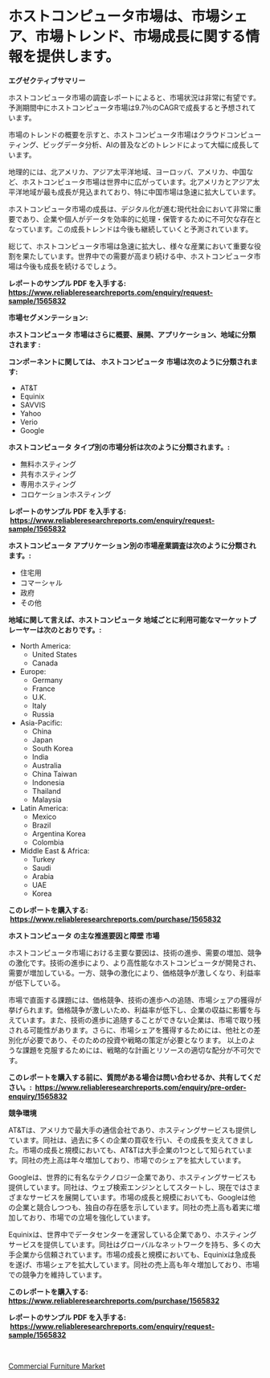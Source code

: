 <p><h1>ホストコンピュータ市場は、市場シェア、市場トレンド、市場成長に関する情報を提供します。</h1></p><p><strong>エグゼクティブサマリー</strong></p>
<p><p>ホストコンピュータ市場の調査レポートによると、市場状況は非常に有望です。予測期間中にホストコンピュータ市場は9.7％のCAGRで成長すると予想されています。</p><p>市場のトレンドの概要を示すと、ホストコンピュータ市場はクラウドコンピューティング、ビッグデータ分析、AIの普及などのトレンドによって大幅に成長しています。</p><p>地理的には、北アメリカ、アジア太平洋地域、ヨーロッパ、アメリカ、中国など、ホストコンピュータ市場は世界中に広がっています。北アメリカとアジア太平洋地域が最も成長が見込まれており、特に中国市場は急速に拡大しています。</p><p>ホストコンピュータ市場の成長は、デジタル化が進む現代社会において非常に重要であり、企業や個人がデータを効率的に処理・保管するために不可欠な存在となっています。この成長トレンドは今後も継続していくと予測されています。</p><p>総じて、ホストコンピュータ市場は急速に拡大し、様々な産業において重要な役割を果たしています。世界中での需要が高まり続ける中、ホストコンピュータ市場は今後も成長を続けるでしょう。</p></p>
<p><strong>レポートのサンプル PDF を入手する: <a href="https://www.reliableresearchreports.com/enquiry/request-sample/1565832">https://www.reliableresearchreports.com/enquiry/request-sample/1565832</a></strong></p>
<p><strong>市場セグメンテーション:</strong></p>
<p><strong> ホストコンピュータ 市場はさらに概要、展開、アプリケーション、地域に分類されます :</strong></p>
<p><strong>コンポーネントに関しては、 ホストコンピュータ 市場は次のように分類されます: &nbsp;</strong></p>
<p><ul><li>AT&T</li><li>Equinix</li><li>SAVVIS</li><li>Yahoo</li><li>Verio</li><li>Google</li></ul></p>
<p><strong> ホストコンピュータ タイプ別の市場分析は次のように分類されます。:</strong></p>
<p><ul><li>無料ホスティング</li><li>共有ホスティング</li><li>専用ホスティング</li><li>コロケーションホスティング</li></ul></p>
<p><strong>レポートのサンプル PDF を入手する: &nbsp;<a href="https://www.reliableresearchreports.com/enquiry/request-sample/1565832">https://www.reliableresearchreports.com/enquiry/request-sample/1565832</a></strong></p>
<p><strong> ホストコンピュータ アプリケーション別の市場産業調査は次のように分類されます。:</strong></p>
<p><ul><li>住宅用</li><li>コマーシャル</li><li>政府</li><li>その他</li></ul></p>
<p><strong>地域に関して言えば、ホストコンピュータ 地域ごとに利用可能なマーケットプレーヤーは次のとおりです。:</strong></p>
<p><ul>
    <li>
        North America:
        <ul>
            <li>United States</li>
            <li>Canada</li>
        </ul>
    </li>
    <li>
        Europe:
        <ul>
            <li>Germany</li>
            <li>France</li>
            <li>U.K.</li>
            <li>Italy</li>
            <li>Russia</li>
        </ul>
    </li>
    <li>
        Asia-Pacific:
        <ul>
            <li>China</li>
            <li>Japan</li>
            <li>South Korea</li>
            <li>India</li>
            <li>Australia</li>
            <li>China Taiwan</li>
            <li>Indonesia</li>
            <li>Thailand</li>
            <li>Malaysia</li>
        </ul>
    </li>
    <li>
        Latin America:
        <ul>
            <li>Mexico</li>
            <li>Brazil</li>
            <li>Argentina Korea</li>
            <li>Colombia</li>
        </ul>
    </li>
    <li>
        Middle East & Africa:
        <ul>
            <li>Turkey</li>
            <li>Saudi</li>
            <li>Arabia</li>
            <li>UAE</li>
            <li>Korea</li>
        </ul>
    </li>
    </ul></p>
<p><strong>このレポートを購入する: &nbsp;<a href="https://www.reliableresearchreports.com/purchase/1565832">https://www.reliableresearchreports.com/purchase/1565832</a></strong></p>
<p><strong>ホストコンピュータ の主な推進要因と障壁 市場</strong></p>
<p><p>ホストコンピュータ市場における主要な要因は、技術の進歩、需要の増加、競争の激化です。技術の進歩により、より高性能なホストコンピュータが開発され、需要が増加している。一方、競争の激化により、価格競争が激しくなり、利益率が低下している。</p><p>市場で直面する課題には、価格競争、技術の進歩への追随、市場シェアの獲得が挙げられます。価格競争が激しいため、利益率が低下し、企業の収益に影響を与えています。また、技術の進歩に追随することができない企業は、市場で取り残される可能性があります。さらに、市場シェアを獲得するためには、他社との差別化が必要であり、そのための投資や戦略の策定が必要となります。  以上のような課題を克服するためには、戦略的な計画とリソースの適切な配分が不可欠です。</p></p>
<p><strong>このレポートを購入する前に、質問がある場合は問い合わせるか、共有してください。:&nbsp; <a href="https://www.reliableresearchreports.com/enquiry/pre-order-enquiry/1565832">https://www.reliableresearchreports.com/enquiry/pre-order-enquiry/1565832</a></strong></p>
<p><strong>競争環境</strong></p>
<p><p>AT&Tは、アメリカで最大手の通信会社であり、ホスティングサービスも提供しています。同社は、過去に多くの企業の買収を行い、その成長を支えてきました。市場の成長と規模においても、AT&Tは大手企業の1つとして知られています。同社の売上高は年々増加しており、市場でのシェアを拡大しています。</p><p>Googleは、世界的に有名なテクノロジー企業であり、ホスティングサービスも提供しています。同社は、ウェブ検索エンジンとしてスタートし、現在ではさまざまなサービスを展開しています。市場の成長と規模においても、Googleは他の企業と競合しつつも、独自の存在感を示しています。同社の売上高も着実に増加しており、市場での立場を強化しています。</p><p>Equinixは、世界中でデータセンターを運営している企業であり、ホスティングサービスを提供しています。同社はグローバルなネットワークを持ち、多くの大手企業から信頼されています。市場の成長と規模においても、Equinixは急成長を遂げ、市場シェアを拡大しています。同社の売上高も年々増加しており、市場での競争力を維持しています。</p></p>
<p><strong>このレポートを購入する: &nbsp; <a href="https://www.reliableresearchreports.com/purchase/1565832">https://www.reliableresearchreports.com/purchase/1565832</a></strong></p>
<p><strong>レポートのサンプル PDF を入手する: &nbsp;<a href="https://www.reliableresearchreports.com/enquiry/request-sample/1565832">https://www.reliableresearchreports.com/enquiry/request-sample/1565832</a></strong><strong></strong></p>
<p>&nbsp;</p>
<p><p><a href="https://github.com/Chiragrp22/Market-Research-Report-List-3/blob/main/commercial-furniture-market.md">Commercial Furniture Market</a></p></p>